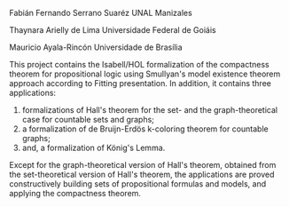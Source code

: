 Fabián Fernando Serrano Suaréz  UNAL Manizales

Thaynara Arielly de Lima Universidade Federal de Goiáis

Mauricio Ayala-Rincón Universidade de Brasília


This project contains the Isabell/HOL formalization of the compactness theorem for propositional logic 
using Smullyan's model existence theorem approach according to Fitting presentation.
In addition, it contains three applications:
1. formalizations of Hall's theorem for the set- and the graph-theoretical case for countable sets
   and graphs;
2. a formalization of de Bruijn-Erdös k-coloring theorem for countable graphs;
4. and, a formalization of König's Lemma.

Except for the graph-theoretical version of Hall's theorem, obtained from the set-theoretical version
of Hall's theorem, the applications are proved constructively building sets of propositional formulas 
and models, and applying the compactness theorem.  

